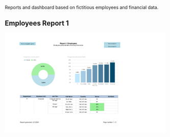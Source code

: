 Reports and dashboard based on fictitious employees and financial data.
## Employees Report 1
![Employees Report 1_1](https://github.com/KarolinaLewinska/SSRS-Report/blob/master/ReportsScreenshots/EmployeesReport1_1.jpg) <br><br>
